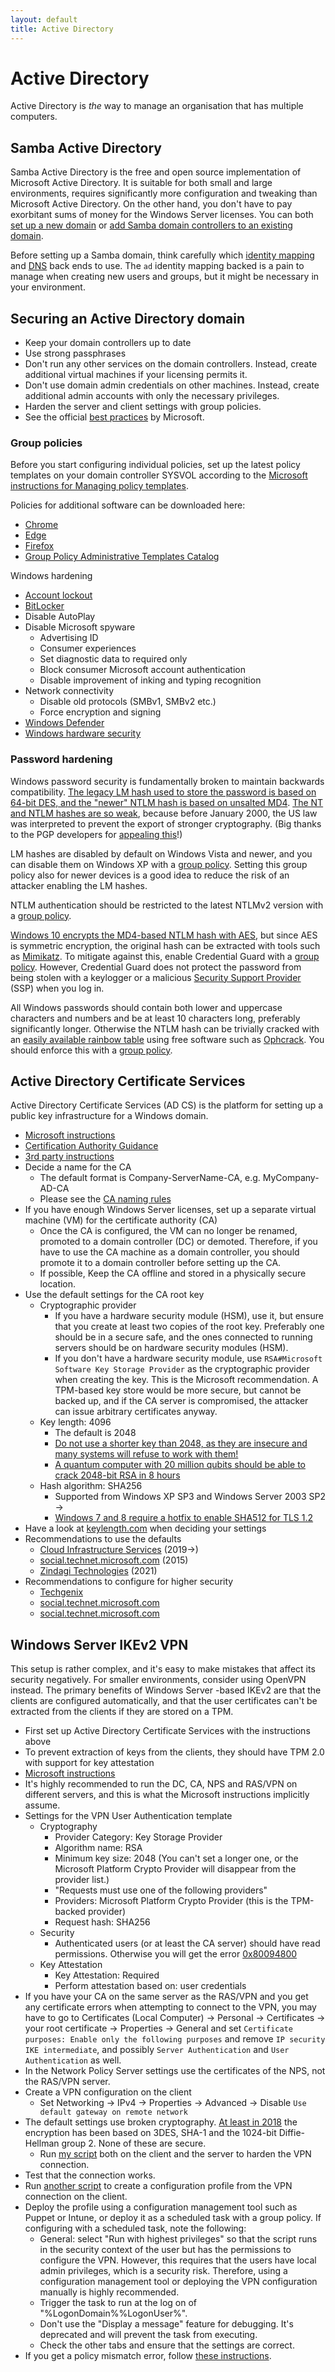 ```yaml
---
layout: default
title: Active Directory
---
```

# Active Directory
Active Directory is *the* way to manage an organisation that has multiple computers.

## Samba Active Directory
Samba Active Directory is the free and open source implementation of
Microsoft Active Directory.
It is suitable for both small and large environments,
requires significantly more configuration and tweaking than
Microsoft Active Directory.
On the other hand, you don't have to pay exorbitant sums of money for the Windows Server licenses.
You can both
[set up a new domain](https://wiki.samba.org/index.php/Setting_up_Samba_as_an_Active_Directory_Domain_Controller)
or
[add Samba domain controllers to an existing domain](https://wiki.samba.org/index.php/Joining_a_Samba_DC_to_an_Existing_Active_Directory).

Before setting up a Samba domain, think carefully which
[identity mapping](https://wiki.samba.org/index.php/Identity_Mapping_Back_Ends)
and
[DNS](https://wiki.samba.org/index.php/The_Samba_AD_DNS_Back_Ends)
back ends to use.
The `ad` identity mapping backed is a pain to manage when creating new users and groups,
but it might be necessary in your environment.

## Securing an Active Directory domain
- Keep your domain controllers up to date
- Use strong passphrases
- Don't run any other services on the domain controllers.
Instead, create additional virtual machines if your licensing permits it.
- Don't use domain admin credentials on other machines.
Instead, create additional admin accounts with only the necessary privileges.
- Harden the server and client settings with group policies.
- See the official
[best practices](https://docs.microsoft.com/en-us/windows-server/identity/ad-ds/manage/component-updates/executive-summary#summary-of-best-practices-for-securing-active-directory-domain-services)
by Microsoft.

### Group policies
Before you start configuring individual policies,
set up the latest policy templates on your domain controller SYSVOL
according to the
[Microsoft instructions for Managing policy templates](https://docs.microsoft.com/en-us/troubleshoot/windows-client/group-policy/create-and-manage-central-store).

Policies for additional software can be downloaded here:
- [Chrome](https://support.google.com/chrome/a/answer/187202)
- [Edge](https://docs.microsoft.com/en-us/deployedge/configure-microsoft-edge)
- [Firefox](https://support.mozilla.org/en-US/kb/customizing-firefox-using-group-policy-windows)
- [Group Policy Administrative Templates Catalog](https://admx.help/)

Windows hardening
- [Account lockout](https://docs.microsoft.com/en-us/windows/security/threat-protection/security-policy-settings/account-lockout-duration)
- [BitLocker](https://docs.microsoft.com/en-us/windows/security/information-protection/bitlocker/bitlocker-group-policy-settings)
- Disable AutoPlay
- Disable Microsoft spyware
  - Advertising ID
  - Consumer experiences
  - Set diagnostic data to required only
  - Block consumer Microsoft account authentication
  - Disable improvement of inking and typing recognition
- Network connectivity
  - Disable old protocols (SMBv1, SMBv2 etc.)
  - Force encryption and signing
- [Windows Defender](https://docs.microsoft.com/en-us/microsoft-365/security/defender-endpoint/use-group-policy-microsoft-defender-antivirus)
- [Windows hardware security](https://docs.microsoft.com/en-us/windows/security/hardware)


### Password hardening
Windows password security is fundamentally broken to maintain backwards compatibility.
[The legacy LM hash used to store the password is based on 64-bit DES,
and the "newer" NTLM hash is based on unsalted MD4](https://docs.microsoft.com/en-us/windows-server/security/kerberos/passwords-technical-overview).
[The NT and NTLM hashes are so weak](https://support.microsoft.com/en-us/topic/security-guidance-for-ntlmv1-and-lm-network-authentication-da2168b6-4a31-0088-fb03-f081acde6e73),
because before January 2000,
the US law was interpreted to prevent the export of stronger cryptography.
(Big thanks to the PGP developers for
[appealing this](https://en.wikipedia.org/wiki/Pretty_Good_Privacy#Criminal_investigation)!)

LM hashes are disabled by default on Windows Vista and newer,
and you can disable them on Windows XP with a
[group policy](https://docs.microsoft.com/en-us/troubleshoot/windows-server/windows-security/prevent-windows-store-lm-hash-password).
Setting this group policy also for newer devices is a good idea to reduce the risk of an attacker enabling
the LM hashes.

NTLM authentication should be restricted to the latest NTLMv2 version with a
[group policy](https://docs.microsoft.com/en-us/windows/security/threat-protection/security-policy-settings/network-security-lan-manager-authentication-level).

[Windows 10 encrypts the MD4-based NTLM hash with AES](https://security.stackexchange.com/a/158174/),
but since AES is symmetric encryption,
the original hash can be extracted with tools such as
[Mimikatz](https://github.com/gentilkiwi/mimikatz).
To mitigate against this, enable Credential Guard with a
[group policy](https://docs.microsoft.com/en-us/windows/security/identity-protection/credential-guard/credential-guard-manage).
However, Credential Guard does not protect the password from being stolen with a keylogger
or a malicious
[Security Support Provider](https://docs.microsoft.com/en-us/windows/win32/rpc/security-support-providers-ssps-)
(SSP) when you log in.

All Windows passwords should contain both lower and uppercase characters and numbers and be at least 10 characters long,
preferably significantly longer.
Otherwise the NTLM hash can be trivially cracked with an
[easily available rainbow table](https://project-rainbowcrack.com)
using free software such as
[Ophcrack](https://ophcrack.sourceforge.io/).
You should enforce this with a
[group policy](https://docs.microsoft.com/en-us/windows/security/threat-protection/security-policy-settings/password-policy).


## Active Directory Certificate Services
Active Directory Certificate Services (AD CS) is the platform
for setting up a public key infrastructure for a Windows domain.

- [Microsoft instructions](https://docs.microsoft.com/en-us/windows-server/networking/core-network-guide/cncg/server-certs/install-the-certification-authority)
- [Certification Authority Guidance](https://docs.microsoft.com/en-us/previous-versions/windows/it-pro/windows-server-2012-R2-and-2012/hh831574(v=ws.11)?redirectedfrom=MSDN#crypto)
- [3rd party instructions](https://mjcb.io/blog/2020/03/09/certificate-authority-windows-server-2019/)
- Decide a name for the CA
  - The default format is Company-ServerName-CA, e.g. MyCompany-AD-CA
  - Please see the [CA naming rules](https://social.technet.microsoft.com/wiki/contents/articles/16160.considerations-for-certification-authority-ca-names.aspx)
- If you have enough Windows Server licenses, set up a separate virtual machine (VM) for the certificate authority (CA)
  - Once the CA is configured, the VM can no longer be renamed, promoted to a domain controller (DC) or demoted.
    Therefore, if you have to use the CA machine as a domain controller,
    you should promote it to a domain controller before setting up the CA.
  - If possible, Keep the CA offline and stored in a physically secure location.
- Use the default settings for the CA root key
  - Cryptographic provider
    - If you have a hardware security module (HSM), use it,
      but ensure that you create at least two copies of the root key.
      Preferably one should be in a secure safe, and the ones connected to running servers should be on
      hardware security modules (HSM).
    - If you don't have a hardware security module,
      use `RSA#Microsoft Software Key Storage Provider` as the cryptographic provider when creating the key.
      This is the Microsoft recommendation.
      A TPM-based key store would be more secure, but cannot be backed up, and if the CA server is compromised,
      the attacker can issue arbitrary certificates anyway.
  - Key length: 4096
    - The default is 2048
    - [Do not use a shorter key than 2048, as they are insecure and many systems will refuse to work with them!
](https://dirteam.com/sander/2015/07/09/ad-fs-certificates-best-practices-part-2-key-length/)
    - [A quantum computer with 20 million qubits should be able to crack 2048-bit RSA in 8 hours](https://www.technologyreview.com/2019/05/30/65724/how-a-quantum-computer-could-break-2048-bit-rsa-encryption-in-8-hours/)
  - Hash algorithm: SHA256
    - Supported from Windows XP SP3 and Windows Server 2003 SP2 ->
    - [Windows 7 and 8 require a hotfix to enable SHA512 for TLS 1.2](https://support.microsoft.com/en-us/topic/sha512-is-disabled-in-windows-when-you-use-tls-1-2-5863e74e-e5b6-cc3b-759b-ece8da875825)
- Have a look at [keylength.com](https://www.keylength.com/) when deciding your settings
- Recommendations to use the defaults
  - [Cloud Infrastructure Services](https://cloudinfrastructureservices.co.uk/active-directory-certificate-services-best-practices/) (2019->)
  - [social.technet.microsoft.com](https://social.technet.microsoft.com/Forums/office/en-US/c462dec2-210b-4878-a832-42a95ff2cc61/sha512-and-4096-compatibility?forum=winserversecurity) (2015)
  - [Zindagi Technologies](https://zindagitech.com/how-should-we-implement-active-directory-certificate-services/) (2021)
- Recommendations to configure for higher security
  - [Techgenix](https://techgenix.com/microsoft-pki-quick-guide-part2-design/)
  - [social.technet.microsoft.com](https://social.technet.microsoft.com/Forums/windowsserver/en-US/daeea1a0-bf18-4ec1-b38d-b75a73ee5e08/are-there-any-major-compatibility-issues-with-using-gt-2048-bit-ca-keys?forum=winserversecurity)
  - [social.technet.microsoft.com](https://social.technet.microsoft.com/Forums/lync/en-US/0f98e960-849e-490f-90e9-d8f177285ad5/sha1-or-sha256-and-2048-or-4096-when-setting-up-a-new-root-and-sub-ca?forum=winserversecurity)

## Windows Server IKEv2 VPN
This setup is rather complex, and it's easy to make mistakes that affect its security negatively.
For smaller environments, consider using OpenVPN instead.
The primary benefits of Windows Server -based IKEv2 are that the clients are configured automatically,
and that the user certificates can't be extracted from the clients if they are stored on a TPM.
- First set up Active Directory Certificate Services with the instructions above
- To prevent extraction of keys from the clients, they should have TPM 2.0 with support for key attestation
- [Microsoft instructions](https://docs.microsoft.com/en-us/windows-server/remote/remote-access/vpn/always-on-vpn/deploy/always-on-vpn-deploy-deployment)
- It's highly recommended to run the DC, CA, NPS and RAS/VPN on different servers,
  and this is what the Microsoft instructions implicitly assume.
- Settings for the VPN User Authentication template
  - Cryptography
    - Provider Category: Key Storage Provider
    - Algorithm name: RSA
    - Minimum key size: 2048 (You can't set a longer one, or the Microsoft Platform Crypto Provider will disappear from the provider list.)
    - "Requests must use one of the following providers"
    - Providers: Microsoft Platform Crypto Provider (this is the TPM-backed provider)
    - Request hash: SHA256
  - Security
    - Authenticated users (or at least the CA server) should have read permissions.
      Otherwise you will get the error [0x80094800](https://www.pkisolutions.com/the-requested-template-is-not-supported-by-this-ca-error-0x80094800/)
  - Key Attestation
    - Key Attestation: Required
    - Perform attestation based on: user credentials
- If you have your CA on the same server as the RAS/VPN
  and you get any certificate errors when attempting to connect to the VPN,
  you may have to go to Certificates (Local Computer) -> Personal -> Certificates -> your root certificate -> Properties -> General
  and set `Certificate purposes: Enable only the following purposes`
  and remove `IP security IKE intermediate`, and possibly `Server Authentication` and `User Authentication` as well.
- In the Network Policy Server settings use the certificates of the NPS, not the RAS/VPN server.
- Create a VPN configuration on the client
  - Set Networking -> IPv4 -> Properties -> Advanced -> Disable `Use default gateway on remote network`
- The default settings use broken cryptography.
  [At least in 2018](https://directaccess.richardhicks.com/2018/12/10/always-on-vpn-ikev2-security-configuration/)
  the encryption has been based on 3DES, SHA-1 and the 1024-bit Diffie-Hellman group 2.
  None of these are secure.
  - Run [my script](https://github.com/AgenttiX/windows-scripts/blob/master/VPN/Harden-VPN.ps1)
    both on the client and the server to harden the VPN connection.
- Test that the connection works.
- Run [another script](https://github.com/AgenttiX/windows-scripts/blob/master/VPN/Create-VPNProfile.ps1)
  to create a configuration profile from the VPN connection on the client.
- Deploy the profile using a configuration management tool such as Puppet or Intune,
  or deploy it as a scheduled task with a group policy. If configuring with a scheduled task, note the following:
  - General: select "Run with highest privileges" so that the script runs in the security context of the user
    but has the permissions to configure the VPN.
    However, this requires that the users have local admin privileges, which is a security risk.
    Therefore, using a configuration management tool or deploying the VPN configuration manually is highly recommended.
  - Trigger the task to run at the log on of "%LogonDomain%\%LogonUser%".
  - Don't use the "Display a message" feature for debugging. It's deprecated and will prevent the task from executing.
  - Check the other tabs and ensure that the settings are correct.
- If you get a policy mismatch error, follow
  [these instructions](https://directaccess.richardhicks.com/2019/09/02/always-on-vpn-ikev2-policy-mismatch-error/).
